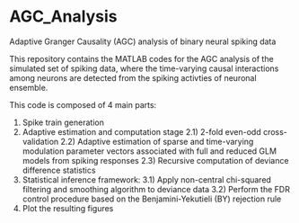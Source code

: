 # AGC_Analysis

Adaptive Granger Causality (AGC) analysis of binary neural spiking data

This repository contains the MATLAB codes for the AGC analysis of the simulated set of spiking data, where the time-varying causal interactions among neurons are detected from the spiking activties of neuronal ensemble. 

This code is composed of 4 main parts:  
1) Spike train generation
2) Adaptive estimation and computation stage
2.1) 2-fold even-odd cross-validation
2.2) Adaptive estimation of sparse and time-varying modulation parameter vectors associated with full and reduced GLM models from spiking responses
2.3) Recursive computation of deviance difference statistics
3) Statistical inference framework: 
3.1) Apply non-central chi-squared filtering and smoothing algorithm to deviance data
3.2) Perform the FDR control procedure based on the Benjamini-Yekutieli (BY) rejection rule
4) Plot the resulting figures
